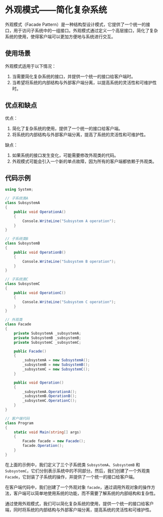 # 外观模式——简化复杂系统

外观模式（Facade Pattern）是一种结构型设计模式，它提供了一个统一的接口，用于访问子系统中的一组接口。外观模式通过定义一个高层接口，简化了复杂系统的使用，使得客户端可以更加方便地与系统进行交互。

## 使用场景

外观模式适用于以下情况：

1. 当需要简化复杂系统的接口，并提供一个统一的接口给客户端时。
2. 当希望将系统的内部结构与外部客户端分离，以提高系统的灵活性和可维护性时。

## 优点和缺点

优点：

1. 简化了复杂系统的使用，提供了一个统一的接口给客户端。
2. 将系统的内部结构与外部客户端分离，提高了系统的灵活性和可维护性。

缺点：

1. 如果系统的接口发生变化，可能需要修改外观类的代码。
2. 外观模式可能会引入一个新的单点故障，因为所有的客户端都依赖于外观类。

## 代码示例

```cs
using System;

// 子系统类A
class SubsystemA
{
    public void OperationA()
    {
        Console.WriteLine("Subsystem A operation");
    }
}

// 子系统类B
class SubsystemB
{
    public void OperationB()
    {
        Console.WriteLine("Subsystem B operation");
    }
}

// 子系统类C
class SubsystemC
{
    public void OperationC()
    {
        Console.WriteLine("Subsystem C operation");
    }
}

// 外观类
class Facade
{
    private SubsystemA _subsystemA;
    private SubsystemB _subsystemB;
    private SubsystemC _subsystemC;

    public Facade()
    {
        _subsystemA = new SubsystemA();
        _subsystemB = new SubsystemB();
        _subsystemC = new SubsystemC();
    }

    public void Operation()
    {
        _subsystemA.OperationA();
        _subsystemB.OperationB();
        _subsystemC.OperationC();
    }
}

// 客户端代码
class Program
{
    static void Main(string[] args)
    {
        Facade facade = new Facade();
        facade.Operation();
    }
}
```

在上面的示例中，我们定义了三个子系统类 `SubsystemA`、`SubsystemB` 和 `SubsystemC`，它们分别表示系统中的不同部分。然后，我们创建了一个外观类 `Facade`，它封装了子系统的操作，并提供了一个统一的接口给客户端。

在客户端代码中，我们创建了一个外观对象 `facade`，通过调用外观对象的操作方法，客户端可以简单地使用系统的功能，而不需要了解系统的内部结构和复杂性。

通过使用外观模式，我们可以简化复杂系统的使用，提供一个统一的接口给客户端，同时将系统的内部结构与外部客户端分离，提高系统的灵活性和可维护性。
